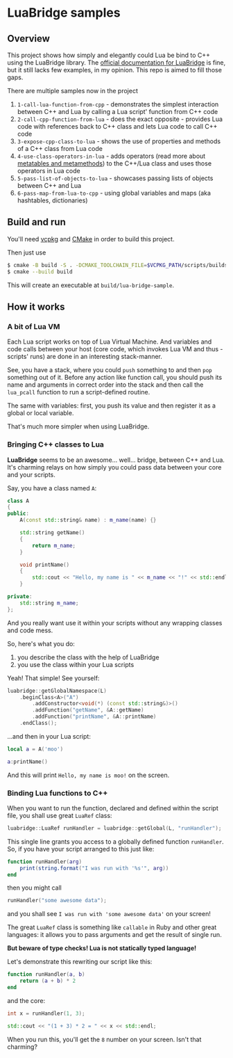 # LuaBridge samples

## Overview

This project shows how simply and elegantly could Lua be bind to C++ using the LuaBridge library.
The [official documentation for LuaBridge](http://vinniefalco.github.io/LuaBridge/Manual.html#s4.1)
is fine, but it still lacks few examples, in my opinion. This repo is aimed to fill those gaps.

There are multiple samples now in the project

1. `1-call-lua-function-from-cpp` - demonstrates the simplest interaction between C++ and Lua by calling a Lua script' function from C++ code
2. `2-call-cpp-function-from-lua` - does the exact opposite - provides Lua code with references back to C++ class and lets Lua code to call C++ code
3. `3-expose-cpp-class-to-lua` - shows the use of properties and methods of a C++ class from Lua code
4. `4-use-class-operators-in-lua` - adds operators (read more about [metatables and metamethods](http://www.lua.org/manual/5.4/manual.html#2.4)) to the C++/Lua class and uses those operators in Lua code
5. `5-pass-list-of-objects-to-lua` - showcases passing lists of objects between C++ and Lua
6. `6-pass-map-from-lua-to-cpp` - using global variables and maps (aka hashtables, dictionaries)

## Build and run

You'll need [vcpkg](https://github.com/microsoft/vcpkg) and [CMake](https://cmake.org/) in order to build this project.

Then just use

```bash
$ cmake -B build -S . -DCMAKE_TOOLCHAIN_FILE=$VCPKG_PATH/scripts/buildsystems/vcpkg.cmake
$ cmake --build build
```

This will create an executable at `build/lua-bridge-sample`.

## How it works

### A bit of Lua VM

Each Lua script works on top of Lua Virtual Machine. And variables and
code calls between your host (core code, which invokes Lua VM and thus -
scripts' runs) are done in an interesting stack-manner.

See, you have a stack, where you could `push` something to and then `pop`
something out of it. Before any action like function call, you should
push its name and arguments in correct order into the stack and then
call the `lua_pcall` function to run a script-defined routine.

The same with variables: first, you push its value and then register it as
a global or local variable.

That's much more simpler when using LuaBridge.

### Bringing C++ classes to Lua

**LuaBridge** seems to be an awesome... well... bridge, between C++ and Lua.
It's charming relays on how simply you could pass data between your core
and your scripts.

Say, you have a class named `A`:

```cpp
class A
{
public:
    A(const std::string& name) : m_name(name) {}

    std::string getName()
    {
        return m_name;
    }

    void printName()
    {
        std::cout << "Hello, my name is " << m_name << "!" << std::endl;
    }

private:
    std::string m_name;
};
```

And you really want use it within your scripts without any wrapping classes
and code mess.

So, here's what you do:

1. you describe the class with the help of LuaBridge
2. you use the class within your Lua scripts

Yeah! That simple! See yourself:

```cpp
luabridge::getGlobalNamespace(L)
    .beginClass<A>("A")
        .addConstructor<void(*) (const std::string&)>()
        .addFunction("getName", &A::getName)
        .addFunction("printName", &A::printName)
    .endClass();
```

...and then in your Lua script:

```lua
local a = A('moo')

a:printName()
```

And this will print `Hello, my name is moo!` on the screen.

### Binding Lua functions to C++

When you want to run the function, declared and defined within the script file,
you shall use great `LuaRef` class:

```cpp
luabridge::LuaRef runHandler = luabridge::getGlobal(L, "runHandler");
```

This single line grants you access to a globally defined function `runHandler`.
So, if you have your script arranged to this just like:

```lua
function runHandler(arg)
    print(string.format("I was run with '%s'", arg))
end
```

then you might call

```cpp
runHandler("some awesome data");
```

and you shall see `I was run with 'some awesome data'` on your screen!

The great `LuaRef` class is something like `callable` in Ruby and other great
languages: it allows you to pass arguments and get the result of single run.

**But beware of type checks! Lua is not statically typed language!**

Let's demonstrate this rewriting our script like this:

```lua
function runHandler(a, b)
    return (a + b) * 2
end
```

and the core:

```cpp
int x = runHandler(1, 3);

std::cout << "(1 + 3) * 2 = " << x << std::endl;
```

When you run this, you'll get the `8` number on your screen. Isn't that charming?
